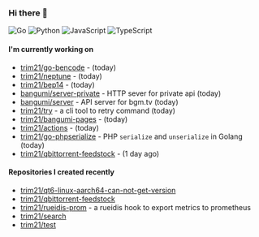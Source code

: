 ### Hi there 👋

![Go](https://img.shields.io/badge/go-%2300ADD8.svg?style=for-the-badge&logo=go&logoColor=white)
![Python](https://img.shields.io/badge/python-3670A0?style=for-the-badge&logo=python&logoColor=ffdd54)
![JavaScript](https://img.shields.io/badge/javascript-%23323330.svg?style=for-the-badge&logo=javascript&logoColor=%23F7DF1E)
![TypeScript](https://img.shields.io/badge/typescript-%23007ACC.svg?style=for-the-badge&logo=typescript&logoColor=white)

#### I'm currently working on

- [trim21/go-bencode](https://github.com/trim21/go-bencode) -  (today)
- [trim21/neptune](https://github.com/trim21/neptune) -  (today)
- [trim21/bep14](https://github.com/trim21/bep14) -  (today)
- [bangumi/server-private](https://github.com/bangumi/server-private) - HTTP sever for private api (today)
- [bangumi/server](https://github.com/bangumi/server) - API server for bgm.tv (today)
- [trim21/try](https://github.com/trim21/try) - a cli tool to retry command (today)
- [trim21/bangumi-pages](https://github.com/trim21/bangumi-pages) -  (today)
- [trim21/actions](https://github.com/trim21/actions) -  (today)
- [trim21/go-phpserialize](https://github.com/trim21/go-phpserialize) - PHP `serialize` and `unserialize` in Golang (today)
- [trim21/qbittorrent-feedstock](https://github.com/trim21/qbittorrent-feedstock) -  (1 day ago)

#### Repositories I created recently

- [trim21/qt6-linux-aarch64-can-not-get-version](https://github.com/trim21/qt6-linux-aarch64-can-not-get-version)
- [trim21/qbittorrent-feedstock](https://github.com/trim21/qbittorrent-feedstock)
- [trim21/rueidis-prom](https://github.com/trim21/rueidis-prom) - a rueidis hook to export metrics to prometheus
- [trim21/search](https://github.com/trim21/search)
- [trim21/test](https://github.com/trim21/test)
